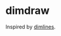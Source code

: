 # dimdraw

Inspired by [dimlines](http://www.cannymachines.com/entries/9/openscad_dimensioned_drawings).
